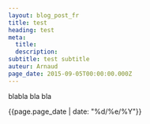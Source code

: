 ```yaml
---
layout: blog_post_fr
title: test
heading: test
meta:
  title:
  description:
subtitle: test subtitle
auteur: Arnaud
page_date: 2015-09-05T00:00:00.000Z
---
```

blabla bla bla

{{page.page_date | date: &quot;%d/%e/%Y&quot;}}